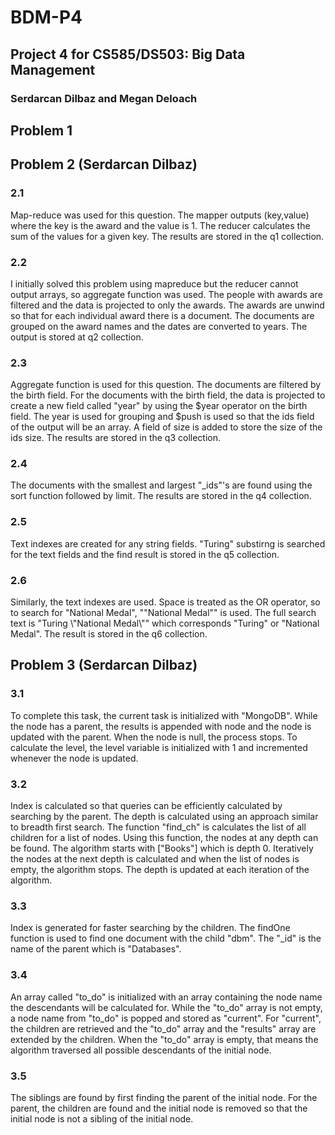 # BDM-P4
## Project 4 for CS585/DS503: Big Data Management
### Serdarcan Dilbaz and Megan Deloach

## Problem 1

## Problem 2 (Serdarcan Dilbaz)

### 2.1
Map-reduce was used for this question. The mapper outputs (key,value) where the key is the award and the value is 1. The reducer calculates the sum of the values for a given key. The results are stored in the q1 collection.

### 2.2
I initially solved this problem using mapreduce but the reducer cannot output arrays, so aggregate function was used. The people with awards are filtered and the data is projected to only the awards. The awards are unwind so that for each individual award there is a document. The documents are grouped on the award names and the dates are converted to years. The output is stored at q2 collection. 

### 2.3
Aggregate function is used for this question. The documents are filtered by the birth field. For the documents with the birth field, the data is projected to create a new field called "year" by using the $year operator on the birth field. The year is used for grouping and $push is used so that the ids field of the output will be an array. A field of size is added to store the size of the ids size. The results are stored in the q3 collection.

### 2.4
The documents with the smallest and largest "\_ids"'s are found using the sort function followed by limit. The results are stored in the q4 collection.

### 2.5
Text indexes are created for any string fields. "Turing" substirng is searched for the text fields and the find result is stored in the q5 collection.

### 2.6
Similarly, the text indexes are used. Space is treated as the OR operator, so to search for "National Medal", "\"National Medal\"" is used. The full search text is "Turing \\"National Medal\\"" which corresponds "Turing" or "National Medal". The result is stored in the q6 collection.

## Problem 3 (Serdarcan Dilbaz)

### 3.1
To complete this task, the current task is initialized with "MongoDB". While the node has a parent, the results is appended with node and the node is updated with the parent. When the node is null, the process stops. To calculate the level, the level variable is initialized with 1 and incremented whenever the node is updated.

### 3.2
Index is calculated so that queries can be efficiently calculated by searching by the parent. The depth is calculated using an approach similar to breadth first search. The function "find_ch" is calculates the list of all children for a list of nodes. Using this function, the nodes at any depth can be found. The algorithm starts with ["Books"] which is depth 0. Iteratively the nodes at the next depth is calculated and when the list of nodes is empty, the algorithm stops. The depth is updated at each iteration of the algorithm.

### 3.3
Index is generated for faster searching by the children. The findOne function is used to find one document with the child "dbm". The "\_id" is the name of the parent which is "Databases".

### 3.4
An array called "to_do" is initialized with an array containing the node name the descendants will be calculated for. While the "to_do" array is not empty, a node name from "to_do" is popped and stored as "current". For "current", the children are retrieved and the "to_do" array and the "results" array are extended by the children. When the "to_do" array is empty, that means the algorithm traversed all possible descendants of the initial node.

### 3.5
The siblings are found by first finding the parent of the initial node. For the parent, the children are found and the initial node is removed so that the initial node is not a sibling of the initial node.
